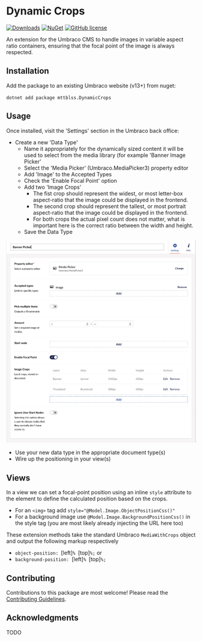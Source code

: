 # Dynamic Crops 

[![Downloads](https://img.shields.io/nuget/dt/mttblss.DynamicCrops?color=cc9900)](https://www.nuget.org/packages/mttblss.DynamicCrops/)
[![NuGet](https://img.shields.io/nuget/vpre/mttblss.DynamicCrops?color=0273B3)](https://www.nuget.org/packages/mttblss.DynamicCrops)
[![GitHub license](https://img.shields.io/github/license/mttblss/DynamicCrops?color=8AB803)](../LICENSE)

An extension for the Umbraco CMS to handle images in variable aspect ratio containers, ensuring that the focal point of the image is always respected.

<!--
Including screenshots is a really good idea! 

If you put images into /docs/screenshots, then you would reference them in this readme as, for example:

<img alt="..." src="https://github.com/mttblss/DynamicCrops/blob/develop/docs/screenshots/screenshot.png">
-->

## Installation

Add the package to an existing Umbraco website (v13+) from nuget:

`dotnet add package mttblss.DynamicCrops`

## Usage

Once installed, visit the 'Settings' section in the Umbraco back office:

- Create a new 'Data Type'
   - Name it appropriately for the dynamically sized content it will be used to select from the media library (for example 'Banner Image Picker'
   - Select the 'Media Picker' (Umbraco.MediaPicker3) property editor
   - Add 'Image' to the Accepted Types
   - Check the 'Enable Focal Point' option
   - Add two 'Image Crops' 
      - The fist crop should represent the widest, or most letter-box aspect-ratio that the image could be displayed in the frontend.  
      - The second crop should represent the tallest, or most portrait aspect-ratio that the image could be displayed in the frontend.
      - For both crops the actual pixel count does not matter, what is important here is the correct ratio between the width and height.
   - Save the Data Type

![Data Type Screenshot](https://raw.githubusercontent.com/mttblss/DynamicCrops/main/docs/screenshots/banner-picker.png)

- Use your new data type in the appropriate document type(s)
- Wire up the positioning in your view(s)

## Views

In a view we can set a focal-point position using an inline `style` attribute to the element to define the calculated position based on the crops.  

- For an `<img>` tag add `style="@Model.Image.ObjectPositionCss()"`
- For a background image use `@Model.Image.BackgroundPositionCss()` in the style tag (you are most likely already injecting the URL here too)

These extension methods take the standard Umbraco `MediaWithCrops` object and output the following markup respectively
- `object-position: `[left]`% `[top]`%;` or
- `background-position: `[left]`% `[top]`%;`


## Contributing

Contributions to this package are most welcome! Please read the [Contributing Guidelines](CONTRIBUTING.md).

## Acknowledgments

TODO